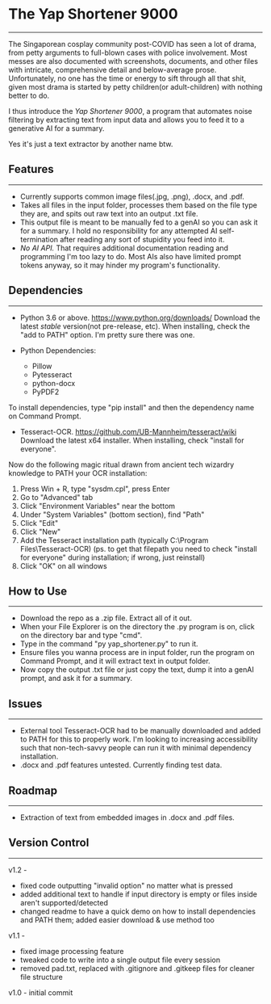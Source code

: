 # The Yap Shortener 9000
---

The Singaporean cosplay community post-COVID has seen a lot of drama, from petty arguments to full-blown cases with police involvement.
Most messes are also documented with screenshots, documents, and other files with intricate, comprehensive detail and below-average prose.
Unfortunately, no one has the time or energy to sift through all that shit, given most drama is started by petty children(or adult-children) with nothing better to do.

I thus introduce the *Yap Shortener 9000*, a program that automates noise filtering by extracting text from input data and allows you to feed it to a generative AI for a summary.

Yes it's just a text extractor by another name btw.

## Features
---
- Currently supports common image files(.jpg, .png), .docx, and .pdf.
- Takes all files in the input folder, processes them based on the file type they are, and spits out raw text into an output .txt file.
- This output file is meant to be manually fed to a genAI so you can ask it for a summary. I hold no responsibility for any attempted AI self-termination after reading any sort of stupidity you feed into it.
- *No AI API.* That requires additional documentation reading and programming I'm too lazy to do. Most AIs also have limited prompt tokens anyway, so it may hinder my program's functionality.

## Dependencies
---
- Python 3.6 or above.
https://www.python.org/downloads/ Download the latest *stable* version(not pre-release, etc). When installing, check the "add to PATH" option. I'm pretty sure there was one.

- Python Dependencies:
    - Pillow
    - Pytesseract
    - python-docx
    - PyPDF2

To install dependencies, type "pip install" and then the dependency name on Command Prompt.

- Tesseract-OCR.
https://github.com/UB-Mannheim/tesseract/wiki Download the latest x64 installer. When installing, check "install for everyone".

Now do the following magic ritual drawn from ancient tech wizardry knowledge to PATH your OCR installation:
1. Press Win + R, type "sysdm.cpl", press Enter
2. Go to "Advanced" tab
3. Click "Environment Variables" near the bottom
4. Under "System Variables" (bottom section), find "Path"
5. Click "Edit"
6. Click "New"
7. Add the Tesseract installation path (typically C:\Program Files\Tesseract-OCR)
(ps. to get that filepath you need to check "install for everyone" during installation; if wrong, just reinstall)
8. Click "OK" on all windows


## How to Use
---
- Download the repo as a .zip file. Extract all of it out.
- When your File Explorer is on the directory the .py program is on, click on the directory bar and type "cmd".
- Type in the command "py yap_shortener.py" to run it.
- Ensure files you wanna process are in input folder, run the program on Command Prompt, and it will extract text in output folder.
- Now copy the output .txt file or just copy the text, dump it into a genAI prompt, and ask it for a summary.

## Issues
---
- External tool Tesseract-OCR had to be manually downloaded and added to PATH for this to properly work. I'm looking to increasing accessibility such that non-tech-savvy people can run it with minimal dependency installation.
- .docx and .pdf features untested. Currently finding test data.

## Roadmap
---
- Extraction of text from embedded images in .docx and .pdf files.

## Version Control
---
v1.2 -
- fixed code outputting "invalid option" no matter what is pressed
- added additional text to handle if input directory is empty or files inside aren't supported/detected
- changed readme to have a quick demo on how to install dependencies and PATH them; added easier download & use method too

v1.1 - 
- fixed image processing feature 
- tweaked code to write into a single output file every session
- removed pad.txt, replaced with .gitignore and .gitkeep files for cleaner file structure

v1.0 - initial commit
